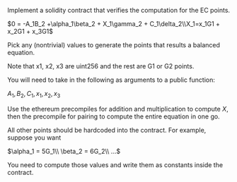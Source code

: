 Implement a solidity contract that verifies the computation for the EC points.

$0 = -A_1B_2 +\alpha_1\beta_2 + X_1\gamma_2 + C_1\delta_2\\X_1=x_1G1 + x_2G1 + x_3G1$ 

Pick any (nontrivial) values to generate the points that results a balanced equation.

Note that x1, x2, x3 are uint256 and the rest are G1 or G2 points.

You will need to take in the following as arguments to a public function:

$A_1, B_2, C_1, x_1,x_2,x_3$

Use the ethereum precompiles for addition and multiplication to compute $X$, then the precompile for pairing to compute the entire equation in one go.

All other points should be hardcoded into the contract. For example, suppose you want

$\alpha_1 = 5G_1\\ \beta_2 = 6G_2\\ ...$

You need to compute those values and write them as constants inside the contract.